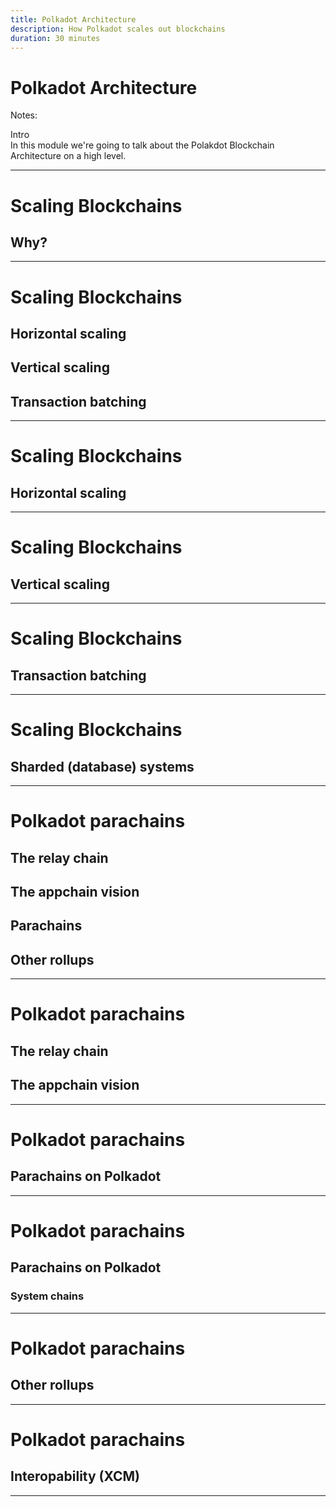```yaml
---
title: Polkadot Architecture
description: How Polkadot scales out blockchains
duration: 30 minutes
---
```


# Polkadot Architecture

Notes:

Intro  
In this module we're going to talk about the Polakdot Blockchain Architecture on a high level.

---

# Scaling Blockchains

## Why?

--- 

# Scaling Blockchains

## Horizontal scaling

## Vertical scaling

## Transaction batching

---

# Scaling Blockchains

## Horizontal scaling

---

# Scaling Blockchains

## Vertical scaling

---

# Scaling Blockchains

## Transaction batching

---

# Scaling Blockchains

## Sharded (database) systems

---

# Polkadot parachains

## The relay chain

## The appchain vision

## Parachains

## Other rollups

---

# Polkadot parachains

## The relay chain

## The appchain vision

---
# Polkadot parachains

## Parachains on Polkadot

---
# Polkadot parachains

## Parachains on Polkadot
### System chains

---

# Polkadot parachains

## Other rollups

---

# Polkadot parachains

## Interopability (XCM)

---
